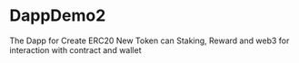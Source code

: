 # DappDemo2
The Dapp for Create ERC20 New Token can Staking, Reward and web3 for interaction with contract and wallet
